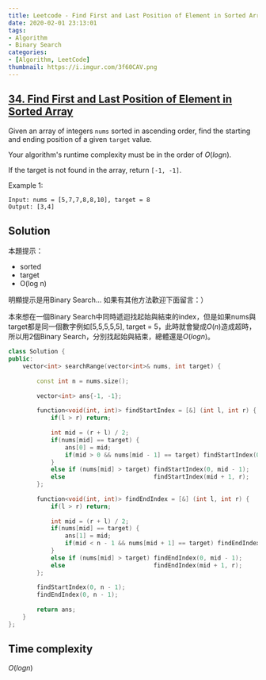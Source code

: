 ```yaml
---
title: Leetcode - Find First and Last Position of Element in Sorted Array
date: 2020-02-01 23:13:01
tags:
- Algorithm
- Binary Search
categories:
- [Algorithm, LeetCode]
thumbnail: https://i.imgur.com/3f60CAV.png
---
```



## [34. Find First and Last Position of Element in Sorted Array](https://leetcode.com/problems/find-first-and-last-position-of-element-in-sorted-array/)


Given an array of integers `nums` sorted in ascending order, find the starting and ending position of a given `target` value.

Your algorithm's runtime complexity must be in the order of $O(log n)$.

If the target is not found in the array, return `[-1, -1]`.

Example 1:

```
Input: nums = [5,7,7,8,8,10], target = 8
Output: [3,4]
```

<!-- more -->

## Solution

本題提示：

* sorted 
* target
* O(log n)

明顯提示是用Binary Search... 如果有其他方法歡迎下面留言：）

本來想在一個Binary Search中同時遞迴找起始與結束的index，但是如果nums與target都是同一個數字例如[5,5,5,5,5], target = 5，此時就會變成$O(n)$造成超時，所以用2個Binary Search，分別找起始與結束，總體還是$O(logn)$。


```cpp
class Solution {
public:
    vector<int> searchRange(vector<int>& nums, int target) {
        
        const int n = nums.size();
        
        vector<int> ans{-1, -1};
        
        function<void(int, int)> findStartIndex = [&] (int l, int r) {
            if(l > r) return;
            
            int mid = (r + l) / 2;
            if(nums[mid] == target) {
                ans[0] = mid;
                if(mid > 0 && nums[mid - 1] == target) findStartIndex(0, mid - 1);
            }
            else if (nums[mid] > target) findStartIndex(0, mid - 1);
            else                         findStartIndex(mid + 1, r);
        };
        
        function<void(int, int)> findEndIndex = [&] (int l, int r) {
            if(l > r) return;
            
            int mid = (r + l) / 2;
            if(nums[mid] == target) {
                ans[1] = mid;
                if(mid < n - 1 && nums[mid + 1] == target) findEndIndex(mid + 1, r);
            }
            else if (nums[mid] > target) findEndIndex(0, mid - 1);
            else                         findEndIndex(mid + 1, r);
        };
                
        findStartIndex(0, n - 1);
        findEndIndex(0, n - 1);
        
        return ans;
    }
};
```

## Time complexity

$O(log n)$